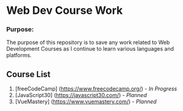 # Web Dev Course Work

### Purpose:

The purpose of this repository is to save any work related to Web Development Courses as I continue to learn various languages and platforms.

## Course List

1. [freeCodeCamp] (https://www.freecodecamp.org/) - _In Progress_
2. [JavaScript30] (https://javascript30.com/) - _Planned_
3. [VueMastery] (https://www.vuemastery.com/) - _Planned_